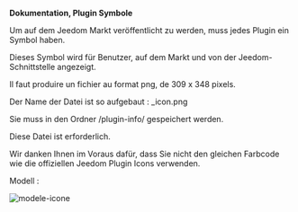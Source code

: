 **Dokumentation, Plugin Symbole**

Um auf dem Jeedom Markt veröffentlicht zu werden, muss jedes Plugin ein Symbol haben.

Dieses Symbol wird für Benutzer, auf dem Markt und von der Jeedom-Schnittstelle angezeigt.

Il faut produire un fichier au format png, de 309 x 348 pixels.

Der Name der Datei ist so aufgebaut : <plugin-id>_icon.png

Sie muss in den Ordner /plugin-info/ gespeichert werden.

Diese Datei ist erforderlich.

Wir danken Ihnen im Voraus dafür, dass Sie nicht den gleichen Farbcode wie die offiziellen Jeedom Plugin Icons verwenden.

Modell :

![modele-icone](../images/plugin-Jeedom-px.jpg)
